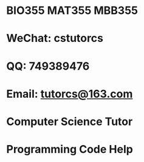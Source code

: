 # BIO355 MAT355 MBB355

# WeChat: cstutorcs

# QQ: 749389476

# Email: tutorcs@163.com

# Computer Science Tutor

# Programming Code Help
